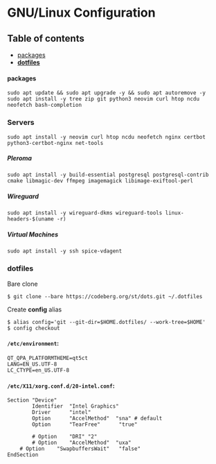 # GNU/Linux Configuration

## Table of contents
- [packages](#packages)
- [**dotfiles**](#dotfiles)

#### packages

```
sudo apt update && sudo apt upgrade -y && sudo apt autoremove -y
sudo apt install -y tree zip git python3 neovim curl htop ncdu neofetch bash-completion
```

### Servers
```
sudo apt install -y neovim curl htop ncdu neofetch nginx certbot python3-certbot-nginx net-tools
```

##### Pleroma
```
sudo apt install -y build-essential postgresql postgresql-contrib cmake libmagic-dev ffmpeg imagemagick libimage-exiftool-perl
```

##### Wireguard
```
sudo apt install -y wireguard-dkms wireguard-tools linux-headers-$(uname -r)
```

##### Virtual Machines
```
sudo apt install -y ssh spice-vdagent 
```

### dotfiles
Bare clone
```
$ git clone --bare https://codeberg.org/st/dots.git ~/.dotfiles
```
Create **config** alias
```
$ alias config='git --git-dir=$HOME.dotfiles/ --work-tree=$HOME'
$ config checkout
```

#### `/etc/environment`:
```
QT_QPA_PLATFORMTHEME=qt5ct
LANG=EN_US.UTF-8
LC_CTYPE=en_US.UTF-8
```

#### `/etc/X11/xorg.conf.d/20-intel.conf`:
```
Section "Device"
        Identifier  "Intel Graphics"
        Driver      "intel"
        Option      "AccelMethod"  "sna" # default
        Option	    "TearFree"		"true"
        
        # Option    "DRI" "2"
        # Option    "AccelMethod"  "uxa"
	# Option    "SwapbuffersWait"	"false"
EndSection
```
